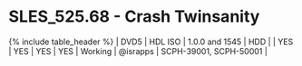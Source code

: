 # SLES_525.68 - Crash Twinsanity

{% include table_header %}
| DVD5 | HDL ISO | 1.0.0 and 1545 | HDD |  | YES | YES | YES | YES | Working | @israpps | SCPH-39001, SCPH-50001 |  
